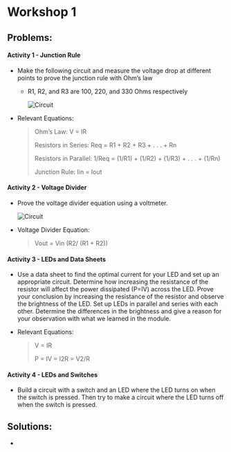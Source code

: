 # Workshop 1

## Problems:

#### Activity 1 - Junction Rule
* Make the following circuit and measure the voltage drop at different points to prove the junction rule with Ohm’s law

  - R1, R2, and R3 are 100, 220, and 330 Ohms respectively

       ![Circuit](https://bmesbuildteamucla.github.io/Workshops/Workshop%201/Activity%201%20Circuit.jpg)

* Relevant Equations:

    > Ohm’s Law: V = IR
    >
    > Resistors in Series: Req = R1 + R2 + R3 + . . . + Rn
    >
    > Resistors in Parallel: 1/Req = (1/R1) + (1/R2) + (1/R3) + . . . + (1/Rn)
    >
    > Junction Rule: Iin = Iout


#### Activity 2 - Voltage Divider
* Prove the voltage divider equation using a voltmeter.

     ![Circuit](https://bmesbuildteamucla.github.io/Workshops/Workshop%201/Activity%202%20Circuit.png)
      
* Voltage Divider Equation:

    > Vout = Vin (R2/ (R1 + R2))


#### Activity 3 - LEDs and Data Sheets
* Use a data sheet to find the optimal current for your LED and set up an appropriate circuit. Determine how increasing the resistance of the resistor will affect the power dissipated (P=IV) across the LED. Prove your conclusion by increasing the resistance of the resistor and observe the brightness of the LED. Set up LEDs in parallel and series with each other. Determine the differences in the brightness and give a reason for your observation with what we learned in the module.

* Relevant Equations:

	> V = IR
  >
  > P = IV = I2R = V2/R


#### Activity 4 - LEDs and Switches
* Build a circuit with a switch and an LED where the LED turns on when the switch is pressed. Then try to make a circuit where the LED turns off when the switch is pressed.



## Solutions:
*
